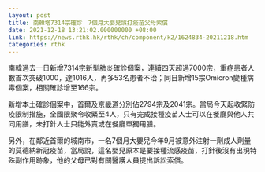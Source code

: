 ```yaml
---
layout: post
title: 南韓增7314宗確診　7個月大嬰兒誤打疫苗父母索償
date: 2021-12-18 13:21:02.000000000 +08:00
link: https://news.rthk.hk/rthk/ch/component/k2/1624834-20211218.htm
categories: rthk
---
```


南韓過去一日新增7314宗新型肺炎確診個案，連續四天超過7000宗，重症患者人數首次突破1000，達1016人，再多53名患者不治；同日新增15宗Omicron變種病毒個案，相關確診增至166宗。

新增本土確診個案中，首爾及京畿道分別佔2794宗及2041宗。當局今天起收緊防疫限制措施，全國限聚令收緊至4人，只有完成接種疫苗人士可以在餐廳與他人共同用膳，未打針人士只能外賣或在餐廳單獨用膳。

另外，在鄰近首爾的城南市，一名7個月大嬰兒今年9月被意外注射一劑成人劑量的莫德納新冠疫苗，當局說，這名嬰兒原本是要接種流感疫苗，打針後沒有出現特殊副作用跡象，他的父母已對有關醫護人員提出訴訟索償。
